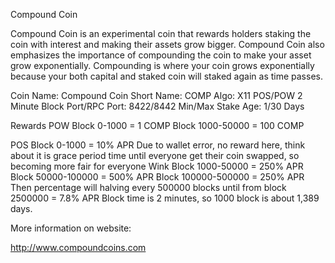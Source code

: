 Compound Coin

Compound Coin is an experimental coin that rewards holders staking the coin with interest and making their assets grow bigger. Compound Coin also emphasizes the importance of compounding the coin to make your asset grow exponentially. Compounding is where your coin grows exponentially because your both capital and staked coin will staked again as time passes.

Coin Name: Compound Coin
Short Name: COMP
Algo: X11 POS/POW
2 Minute Block
Port/RPC Port: 8422/8442
Min/Max Stake Age: 1/30 Days

Rewards
POW
Block 0-1000 = 1 COMP
Block 1000-50000 = 100 COMP

POS
Block 0-1000 = 10% APR Due to wallet error, no reward here, think about it is grace period time until everyone get their coin swapped, so becoming more fair for everyone Wink
Block 1000-50000 = 250% APR
Block 50000-100000 = 500% APR
Block 100000-500000 = 250% APR
Then percentage will halving every 500000 blocks until from block 2500000 = 7.8% APR
Block time is 2 minutes, so 1000 block is about 1,389 days.

More information on website:

http://www.compoundcoins.com

